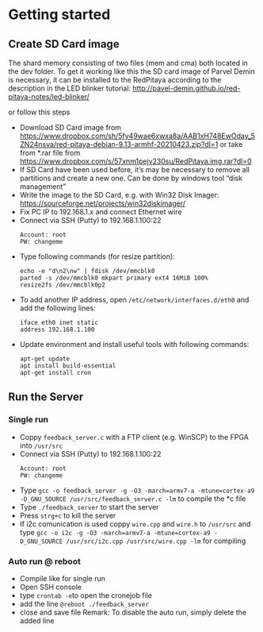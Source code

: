 # Getting started
## Create SD Card image
The shard memory consisting of two files (mem and cma) both located in the dev folder.
To get it working like this the SD card image of Parvel Demin is necessary, it can be installed to the RedPitaya according to the description in the LED blinker tutorial:
http://pavel-demin.github.io/red-pitaya-notes/led-blinker/

or follow this steps

-	Download SD Card image from https://www.dropbox.com/sh/5fy49wae6xwxa8a/AAB1xH748EwOday_5ZN24nsva/red-pitaya-debian-9.13-armhf-20210423.zip?dl=1 or take from *.rar file from https://www.dropbox.com/s/57xnm1pejv230su/RedPitaya.img.rar?dl=0
-	If SD Card have been used before, it’s may be necessary to remove all partitions and create a new one. Can be done by windows tool “disk management”
-	Write the image to the SD Card, e.g. with Win32 Disk Imager: https://sourceforge.net/projects/win32diskimager/
- Fix PC IP to 192.168.1.x and connect Ethernet wire
- Connect via SSH (Putty) to 192.168.1.100:22
  ````
  Account: root
  PW: changeme
  ````
- Type following commands (for resize partition):
  ````
  echo -e "d\n2\nw" | fdisk /dev/mmcblk0
  parted -s /dev/mmcblk0 mkpart primary ext4 16MiB 100%
  resize2fs /dev/mmcblk0p2
  ````
- To add another IP address, open ``/etc/network/interfaces.d/eth0`` and add the following lines:
  ````
  iface eth0 inet static
  address 192.168.1.100
  ````
- Update environment and install useful tools with following commands:
  ````
  apt-get update
  apt install build-essential
  apt-get install cron
  ````

## Run the Server
### Single run
- Coppy ``feedback_server.c`` with a FTP client (e.g. WinSCP) to the FPGA into ``/usr/src``
- Connect via SSH (Putty) to 192.168.1.100:22
  ````
  Account: root
  PW: changeme
  ````
- Type ``gcc -o feedback_server -g -O3 -march=armv7-a -mtune=cortex-a9 -D_GNU_SOURCE /usr/src/feedback_server.c -lm`` to compile the *c file
- Type ``./feedback_server`` to start the server
- Press ``strg+c`` to kill the server
- If i2c comunication is used coppy ``wire.cpp`` and ``wire.h`` to ``/usr/src`` and type ``gcc -o i2c -g -O3 -march=armv7-a -mtune=cortex-a9 -D_GNU_SOURCE /usr/src/i2c.cpp /usr/src/wire.cpp -lm`` for compiling

### Auto run @ reboot
- Compile like for single run
- Open SSH console
- type ``crontab -e``to open the cronejob file
- add the line ``@reboot ./feedback_server``
- close and save file
Remark: To disable the auto run, simply delete the added line
